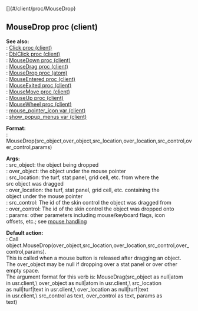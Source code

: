[]{#/client/proc/MouseDrop}    
## MouseDrop proc (client)    
**See also:**    
:   [Click proc (client)](ref/client/proc/Click)    
:   [DblClick proc (client)](ref/client/proc/DblClick)    
:   [MouseDown proc (client)](ref/client/proc/MouseDown)    
:   [MouseDrag proc (client)](ref/client/proc/MouseDrag)    
:   [MouseDrop proc (atom)](ref/atom/proc/MouseDrop)    
:   [MouseEntered proc (client)](ref/client/proc/MouseEntered)    
:   [MouseExited proc (client)](ref/client/proc/MouseExited)    
:   [MouseMove proc (client)](ref/client/proc/MouseMove)    
:   [MouseUp proc (client)](ref/client/proc/MouseUp)    
:   [MouseWheel proc (client)](ref/client/proc/MouseWheel)    
:   [mouse_pointer_icon var (client)](ref/client/var/mouse_pointer_icon)    
:   [show_popup_menus var (client)](ref/client/var/show_popup_menus)    
<!-- -->    
**Format:**    
:   MouseDrop(src_object,over_object,src_location,over_location,src_control,over_control,params)    
<!-- -->    
**Args:**    
:   src_object: the object being dropped    
:   over_object: the object under the mouse pointer    
:   src_location: the turf, stat panel, grid cell, etc. from where the    
    src object was dragged    
:   over_location: the turf, stat panel, grid cell, etc. containing the    
    object under the mouse pointer    
:   src_control: The id of the skin control the object was dragged from    
:   over_control: The id of the skin control the object was dropped onto    
:   params: other parameters including mouse/keyboard flags, icon    
    offsets, etc.; see [mouse handling](ref/DM/mouse)    
<!-- -->    
**Default action:**    
:   Call    
    object.MouseDrop(over_object,src_location,over_location,src_control,over_control,params).    
This is called when a mouse button is released after dragging an object.    
The over_object may be null if dropping over a stat panel or over other    
empty space.    
The argument format for this verb is: MouseDrag(src_object as null\|atom    
in usr.client,\\ over_object as null\|atom in usr.client,\\ src_location    
as null\|turf\|text in usr.client,\\ over_location as null\|turf\|text    
in usr.client,\\ src_control as text, over_control as text, params as    
text)  
